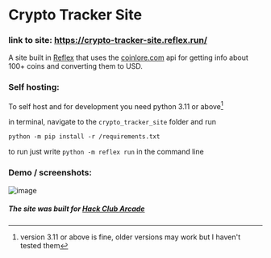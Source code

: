 # Crypto Tracker Site


### link to site: https://crypto-tracker-site.reflex.run/

A site built in [Reflex](https://reflex.dev) that uses the [coinlore.com](https://www.coinlore.com/) api for getting info about 100+ coins and converting them to USD. 



### Self hosting:
To self host and for development you need python 3.11 or above[^1] 

in terminal, navigate to the `crypto_tracker_site` folder and run 

`python -m pip install -r /requirements.txt`

to run just write `python -m reflex run` in the command line



[^1]:version 3.11 or above is fine, older versions may work but I haven't tested them

### Demo / screenshots:
![image](https://github.com/user-attachments/assets/b188b588-6fab-4758-9bae-2848c92361c5)


##### The site was built for [Hack Club Arcade](https://hackclub.com/arcade/)
